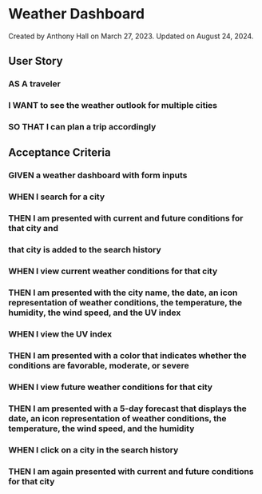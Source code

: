 # Weather Dashboard
Created by Anthony Hall on March 27, 2023.
Updated on August 24, 2024.

## User Story
### AS A traveler
### I WANT to see the weather outlook for multiple cities
### SO THAT I can plan a trip accordingly

## Acceptance Criteria
### GIVEN a weather dashboard with form inputs
### WHEN I search for a city
### THEN I am presented with current and future conditions for that city and 
### that city is added to the search history
### WHEN I view current weather conditions for that city
### THEN I am presented with the city name, the date, an icon representation of weather conditions, the temperature, the humidity, the wind speed, and the UV index
### WHEN I view the UV index
### THEN I am presented with a color that indicates whether the conditions are favorable, moderate, or severe
### WHEN I view future weather conditions for that city
### THEN I am presented with a 5-day forecast that displays the date, an icon representation of weather conditions, the temperature, the wind speed, and the humidity
### WHEN I click on a city in the search history
### THEN I am again presented with current and future conditions for that city
